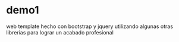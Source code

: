 # demo1
web template hecho con bootstrap y jquery utilizando algunas otras librerias para lograr un acabado profesional

